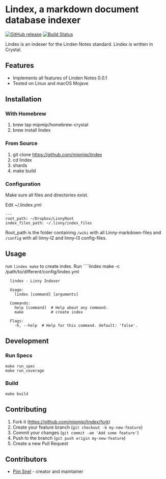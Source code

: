 # Lindex, a markdown document database indexer

[![GitHub release](https://img.shields.io/github/release/mipmip/lindex.svg)](https://github.com/mipmip/lindex/releases)
[![Build Status](https://travis-ci.org/mipmip/lindex.svg?branch=master)](https://travis-ci.org/mipmip/lindex)

Lindex is an indexer for the Linden Notes standard. Lindex is written in Crystal.

## Features

- Implements all features of Linden Notes 0.0.1
- Tested on Linux and macOS Mojave

## Installation

### With Homebrew

1. brew tap mipmip/homebrew-crystal
1. brew install lindex

### From Source

1. git clone https://github.com/mipmip/lindex
1. cd lindex
1. shards
1. make build

### Configuration

Make sure all files and directories exist.

Edit ~/.lindex.yml

```
---
root_path: ~/Dropbox/LinnyRoot
index_files_path: ~/.linny/index_files
```

Root_path is the folder containing ````/wiki```` with all Linny-markdown-files
and ````/config```` with all linny-l2 and linny-l3 config-files.

## Usage

run ````lindex make```` to create index. Run ````lindex make -c /path/to/different/config/lindex.yml

```
  lindex - Linny Indexer

  Usage:
    lindex [command] [arguments]

  Commands:
    help [command]  # Help about any command.
    make            # create index

  Flags:
    -h, --help  # Help for this command. default: 'false'.
```

## Development

### Run Specs

```
make run_spec
make run_coverage
```

### Build

```
make build
```


## Contributing

1. Fork it (<https://github.com/mipmip/lindex/fork>)
2. Create your feature branch (`git checkout -b my-new-feature`)
3. Commit your changes (`git commit -am 'Add some feature'`)
4. Push to the branch (`git push origin my-new-feature`)
5. Create a new Pull Request

## Contributors

- [Pim Snel](https://github.com/mipmip) - creator and maintainer
